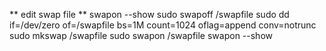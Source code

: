 ** edit swap file **
swapon --show
sudo swapoff /swapfile
sudo dd if=/dev/zero of=/swapfile bs=1M count=1024 oflag=append conv=notrunc
sudo mkswap /swapfile
sudo swapon /swapfile
swapon --show
